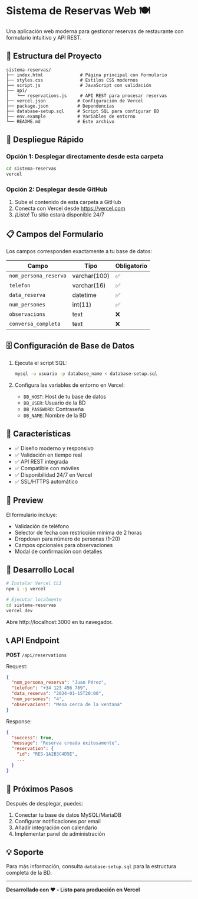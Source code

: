 # Sistema de Reservas Web 🍽️

Una aplicación web moderna para gestionar reservas de restaurante con formulario intuitivo y API REST.

## 📁 Estructura del Proyecto

```
sistema-reservas/
├── index.html              # Página principal con formulario
├── styles.css              # Estilos CSS modernos
├── script.js               # JavaScript con validación
├── api/
│   └── reservations.js     # API REST para procesar reservas
├── vercel.json            # Configuración de Vercel
├── package.json           # Dependencias
├── database-setup.sql     # Script SQL para configurar BD
├── env.example            # Variables de entorno
└── README.md              # Este archivo
```

## 🚀 Despliegue Rápido

### Opción 1: Desplegar directamente desde esta carpeta

```bash
cd sistema-reservas
vercel
```

### Opción 2: Desplegar desde GitHub

1. Sube el contenido de esta carpeta a GitHub
2. Conecta con Vercel desde https://vercel.com
3. ¡Listo! Tu sitio estará disponible 24/7

## 📋 Campos del Formulario

Los campos corresponden exactamente a tu base de datos:

| Campo | Tipo | Obligatorio |
|-------|------|-------------|
| `nom_persona_reserva` | varchar(100) | ✅ |
| `telefon` | varchar(16) | ✅ |
| `data_reserva` | datetime | ✅ |
| `num_persones` | int(11) | ✅ |
| `observacions` | text | ❌ |
| `conversa_completa` | text | ❌ |

## 🗄️ Configuración de Base de Datos

1. Ejecuta el script SQL:
   ```bash
   mysql -u usuario -p database_name < database-setup.sql
   ```

2. Configura las variables de entorno en Vercel:
   - `DB_HOST`: Host de tu base de datos
   - `DB_USER`: Usuario de la BD
   - `DB_PASSWORD`: Contraseña
   - `DB_NAME`: Nombre de la BD

## 🎨 Características

- ✅ Diseño moderno y responsivo
- ✅ Validación en tiempo real
- ✅ API REST integrada
- ✅ Compatible con móviles
- ✅ Disponibilidad 24/7 en Vercel
- ✅ SSL/HTTPS automático

## 📱 Preview

El formulario incluye:
- Validación de teléfono
- Selector de fecha con restricción mínima de 2 horas
- Dropdown para número de personas (1-20)
- Campos opcionales para observaciones
- Modal de confirmación con detalles

## 🔧 Desarrollo Local

```bash
# Instalar Vercel CLI
npm i -g vercel

# Ejecutar localmente
cd sistema-reservas
vercel dev
```

Abre http://localhost:3000 en tu navegador.

## 📞 API Endpoint

**POST** `/api/reservations`

Request:
```json
{
  "nom_persona_reserva": "Juan Pérez",
  "telefon": "+34 123 456 789",
  "data_reserva": "2024-01-15T20:00",
  "num_persones": "4",
  "observacions": "Mesa cerca de la ventana"
}
```

Response:
```json
{
  "success": true,
  "message": "Reserva creada exitosamente",
  "reservation": {
    "id": "RES-1A2B3C4D5E",
    ...
  }
}
```

## 🎯 Próximos Pasos

Después de desplegar, puedes:
1. Conectar tu base de datos MySQL/MariaDB
2. Configurar notificaciones por email
3. Añadir integración con calendario
4. Implementar panel de administración

## 💡 Soporte

Para más información, consulta `database-setup.sql` para la estructura completa de la BD.

---

**Desarrollado con ❤️ - Listo para producción en Vercel**
